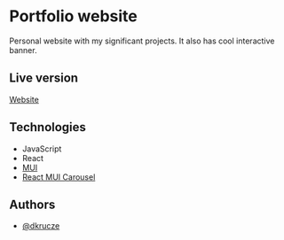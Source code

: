 
# Portfolio website

Personal website with my significant projects. It also has cool interactive banner.


## Live version

[Website](https://dkrucze.com) 


## Technologies

- JavaScript
- React
- [MUI](https://mui.com/)
- [React MUI Carousel](https://learus.github.io/react-material-ui-carousel/)


## Authors

- [@dkrucze](https://github.com/TheKiromen)
